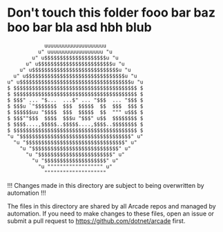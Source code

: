 # Don't touch this folder fooo bar baz boo bar bla asd hbh blub

                uuuuuuuuuuuuuuuuuuuu
              u" uuuuuuuuuuuuuuuuuu "u
            u" u$$$$$$$$$$$$$$$$$$$$u "u
          u" u$$$$$$$$$$$$$$$$$$$$$$$$u "u
        u" u$$$$$$$$$$$$$$$$$$$$$$$$$$$$u "u
      u" u$$$$$$$$$$$$$$$$$$$$$$$$$$$$$$$$u "u
    u" u$$$$$$$$$$$$$$$$$$$$$$$$$$$$$$$$$$$$u "u
    $ $$$$$$$$$$$$$$$$$$$$$$$$$$$$$$$$$$$$$$$$ $
    $ $$$$$$$$$$$$$$$$$$$$$$$$$$$$$$$$$$$$$$$$ $
    $ $$$" ... "$...  ...$" ... "$$$  ... "$$$ $
    $ $$$u `"$$$$$$$  $$$  $$$$$  $$  $$$  $$$ $
    $ $$$$$$uu "$$$$  $$$  $$$$$  $$  """ u$$$ $
    $ $$$""$$$  $$$$  $$$u "$$$" u$$  $$$$$$$$ $
    $ $$$$....,$$$$$..$$$$$....,$$$$..$$$$$$$$ $
    $ $$$$$$$$$$$$$$$$$$$$$$$$$$$$$$$$$$$$$$$$ $
    "u "$$$$$$$$$$$$$$$$$$$$$$$$$$$$$$$$$$$$" u"
      "u "$$$$$$$$$$$$$$$$$$$$$$$$$$$$$$$$" u"
        "u "$$$$$$$$$$$$$$$$$$$$$$$$$$$$" u"
          "u "$$$$$$$$$$$$$$$$$$$$$$$$" u"
            "u "$$$$$$$$$$$$$$$$$$$$" u"
              "u """""""""""""""""" u"
                """"""""""""""""""""

!!! Changes made in this directory are subject to being overwritten by automation !!!

The files in this directory are shared by all Arcade repos and managed by automation. If you need to make changes to these files, open an issue or submit a pull request to https://github.com/dotnet/arcade first.
